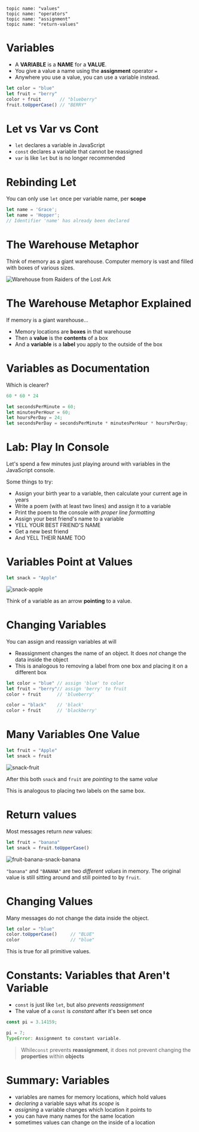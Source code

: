     topic name: "values"
    topic name: "operators"
    topic name: "assignment"
    topic name: "return-values"

# Variables

- A **VARIABLE** is a **NAME** for a **VALUE**.
- You give a value a name using the **assignment** operator `=`
- Anywhere you use a value, you can use a variable instead.

```js
let color = "blue"
let fruit = "berry"
color + fruit       // "blueberry"
fruit.toUpperCase() // "BERRY"
```

# Let vs Var vs Cont

- `let`  declares a variable in JavaScript
- `const` declares a variable that cannot be reassigned
- `var` is like `let` but is no longer recommended

# Rebinding Let

You can only use `let` once per variable name, per **scope**

```js
let name = 'Grace';
let name = 'Hopper';
// Identifier 'name' has already been declared
```

# The Warehouse Metaphor

Think of memory as a giant warehouse. Computer memory is vast and filled with boxes of various sizes.

![Warehouse from Raiders of the Lost Ark](https://res.cloudinary.com/btvca/image/upload/v1574445214/curriculum/warehouse_ob5utf.jpg)

# The Warehouse Metaphor Explained

If memory is a giant warehouse...

- Memory locations are **boxes** in that warehouse
- Then a **value** is the **contents** of a box
- And a **variable** is a **label** you apply to the outside of the box

# Variables as Documentation

Which is clearer?

```js
60 * 60 * 24
```

```js
let secondsPerMinute = 60;
let minutesPerHour = 60;
let hoursPerDay = 24;
let secondsPerDay = secondsPerMinute * minutesPerHour * hoursPerDay;
```

# Lab: Play In Console

Let's spend a few minutes just playing around with variables in the JavaScript console.

Some things to try:

- Assign your birth year to a variable, then calculate your current age in years
- Write a poem (with at least two lines) and assign it to a variable
- Print the poem to the console *with proper line formatting*
- Assign your best friend's name to a variable
- YELL YOUR BEST FRIEND'S NAME
- Get a new best friend
- And YELL THEIR NAME TOO

# Variables Point at Values

```js
let snack = "Apple"
```

![snack-apple](https://res.cloudinary.com/btvca/image/upload/v1574445202/curriculum/snack-apple_ltysdv.svg)

Think of a variable as an arrow **pointing** to a value.

# Changing Variables

You can assign and reassign variables at will

- Reassignment changes the name of an object. It does *not* change the data inside the object
- This is analogous to removing a label from one box and placing it on a different box

```js
let color = "blue" // assign 'blue' to color
let fruit = "berry"// assign 'berry' to fruit
color + fruit      // 'blueberry'

color = "black"    // 'black'
color + fruit      // 'blackberry'
```

# Many Variables One Value

```js
let fruit = "Apple"
let snack = fruit
```

![snack-fruit](https://res.cloudinary.com/btvca/image/upload/v1574445202/curriculum/snack-fruit_momdep.svg)

After this both `snack` and `fruit` are *pointing* to the same *value*

This is analogous to placing two labels on the same box.

# Return values

Most messages return *new* values:

```js
let fruit = "banana"
let snack = fruit.toUpperCase()
```

![fruit-banana-snack-banana](https://res.cloudinary.com/btvca/image/upload/v1574445175/curriculum/fruit-banana-snack-banana_fbbd8h.svg)

`"banana"` and `"BANANA"` are two *different values* in memory. The original value is still sitting around and still pointed to by `fruit`.

# Changing Values

Many messages do not change the data inside the object.

```js
let color = "blue"
color.toUpperCase()     // "BLUE"
color                   // "blue"
```

This is true for all primitive values.

# Constants: Variables that Aren't Variable

- `const` is just like `let`, but also *prevents reassignment*
- The value of a `const` is *constant* after it's been set once

```js
const pi = 3.14159;
```

```js
pi = 7;
TypeError: Assignment to constant variable.
```

> While`const` prevents **reassignment**, it does not prevent changing the **properties** within **objects**

# Summary: Variables

- variables are names for memory locations, which hold values
- *declaring* a variable says what its *scope* is
- *assigning* a variable changes which location it points to
- you can have many names for the same location
- sometimes values can change on the inside of a location
